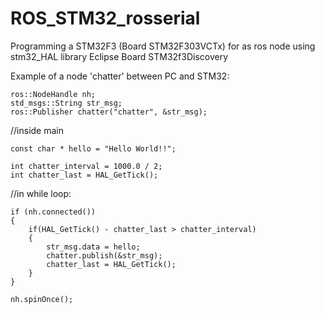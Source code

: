# ROS_STM32_rosserial
Programming a STM32F3 (Board STM32F303VCTx) for as ros node using stm32_HAL library
Eclipse
Board STM32f3Discovery

Example of a node 'chatter' between PC and STM32:

    ros::NodeHandle nh;
    std_msgs::String str_msg;
    ros::Publisher chatter("chatter", &str_msg);



//inside main

    const char * hello = "Hello World!!";

    int chatter_interval = 1000.0 / 2;
    int chatter_last = HAL_GetTick();



//in while loop:

    if (nh.connected())
    {
        if(HAL_GetTick() - chatter_last > chatter_interval)
        {
            str_msg.data = hello;
            chatter.publish(&str_msg);
            chatter_last = HAL_GetTick();
        }
    }

    nh.spinOnce();
